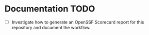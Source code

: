 # Documentation TODO

- [ ] Investigate how to generate an OpenSSF Scorecard report for this repository and document the workflow.
